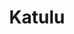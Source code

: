 ---
logohandle: katuluio
sort: katulu
title: Katulu
twitter: https://x.com/Katulu_io
website: https://katulu.io/
---